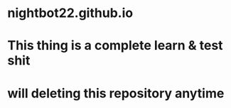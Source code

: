# nightbot22.github.io
# This thing is a complete learn & test shit
# will deleting this repository anytime
